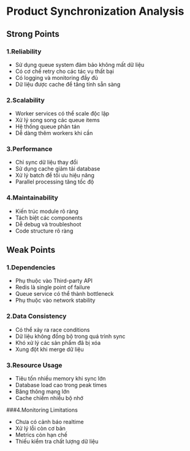 # Product Synchronization Analysis

## Strong Points
### 1.Reliability
   - Sử dụng queue system đảm bảo không mất dữ liệu
   - Có cơ chế retry cho các tác vụ thất bại
   - Có logging và monitoring đầy đủ
   - Dữ liệu được cache để tăng tính sẵn sàng

### 2.Scalability
   - Worker services có thể scale độc lập
   - Xử lý song song các queue items
   - Hệ thống queue phân tán
   - Dễ dàng thêm workers khi cần

### 3.Performance
   - Chỉ sync dữ liệu thay đổi
   - Sử dụng cache giảm tải database
   - Xử lý batch để tối ưu hiệu năng
   - Parallel processing tăng tốc độ

### 4.Maintainability
   - Kiến trúc module rõ ràng
   - Tách biệt các components
   - Dễ debug và troubleshoot
   - Code structure rõ ràng

## Weak Points
### 1.Dependencies

   - Phụ thuộc vào Third-party API
   - Redis là single point of failure
   - Queue service có thể thành bottleneck
   - Phụ thuộc vào network stability

### 2.Data Consistency
   - Có thể xảy ra race conditions
   - Dữ liệu không đồng bộ trong quá trình sync
   - Khó xử lý các sản phẩm đã bị xóa
   - Xung đột khi merge dữ liệu

### 3.Resource Usage
   - Tiêu tốn nhiều memory khi sync lớn
   - Database load cao trong peak times
   - Băng thông mạng lớn
   - Cache chiếm nhiều bộ nhớ

###4.Monitoring Limitations
   - Chưa có cảnh báo realtime
   - Xử lý lỗi còn cơ bản
   - Metrics còn hạn chế
   - Thiếu kiểm tra chất lượng dữ liệu
